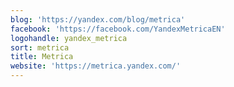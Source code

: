 ```yaml
---
blog: 'https://yandex.com/blog/metrica'
facebook: 'https://facebook.com/YandexMetricaEN'
logohandle: yandex_metrica
sort: metrica
title: Metrica
website: 'https://metrica.yandex.com/'
---
```

